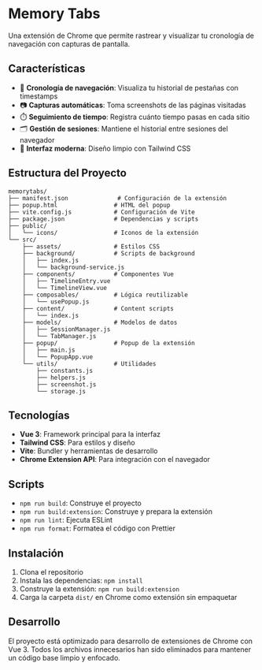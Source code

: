 # Memory Tabs

Una extensión de Chrome que permite rastrear y visualizar tu cronología de navegación con capturas de pantalla.

## Características

- 📅 **Cronología de navegación**: Visualiza tu historial de pestañas con timestamps
- 📷 **Capturas automáticas**: Toma screenshots de las páginas visitadas
- ⏱️ **Seguimiento de tiempo**: Registra cuánto tiempo pasas en cada sitio
- 🗂️ **Gestión de sesiones**: Mantiene el historial entre sesiones del navegador
- 🎨 **Interfaz moderna**: Diseño limpio con Tailwind CSS

## Estructura del Proyecto

```text
memorytabs/
├── manifest.json              # Configuración de la extensión
├── popup.html                # HTML del popup
├── vite.config.js            # Configuración de Vite
├── package.json              # Dependencias y scripts
├── public/
│   └── icons/                # Iconos de la extensión
└── src/
    ├── assets/               # Estilos CSS
    ├── background/           # Scripts de background
    │   ├── index.js
    │   └── background-service.js
    ├── components/           # Componentes Vue
    │   ├── TimelineEntry.vue
    │   └── TimelineView.vue
    ├── composables/          # Lógica reutilizable
    │   └── usePopup.js
    ├── content/              # Content scripts
    │   └── index.js
    ├── models/               # Modelos de datos
    │   ├── SessionManager.js
    │   └── TabManager.js
    ├── popup/                # Popup de la extensión
    │   ├── main.js
    │   └── PopupApp.vue
    └── utils/                # Utilidades
        ├── constants.js
        ├── helpers.js
        ├── screenshot.js
        └── storage.js
```

## Tecnologías

- **Vue 3**: Framework principal para la interfaz
- **Tailwind CSS**: Para estilos y diseño
- **Vite**: Bundler y herramientas de desarrollo
- **Chrome Extension API**: Para integración con el navegador

## Scripts

- `npm run build`: Construye el proyecto
- `npm run build:extension`: Construye y prepara la extensión
- `npm run lint`: Ejecuta ESLint
- `npm run format`: Formatea el código con Prettier

## Instalación

1. Clona el repositorio
2. Instala las dependencias: `npm install`
3. Construye la extensión: `npm run build:extension`
4. Carga la carpeta `dist/` en Chrome como extensión sin empaquetar

## Desarrollo

El proyecto está optimizado para desarrollo de extensiones de Chrome con Vue 3. Todos los archivos innecesarios han sido eliminados para mantener un código base limpio y enfocado.
